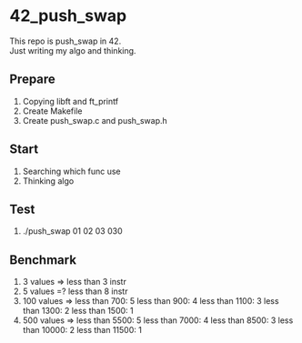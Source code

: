 # 42_push_swap
This repo is push_swap in 42.  
Just writing my algo and thinking.  

## Prepare
1. Copying libft and ft_printf
2. Create Makefile
3. Create push_swap.c and push_swap.h

## Start
1. Searching which func use
2. Thinking algo

## Test
1. ./push_swap 01 02 03 030

## Benchmark
1. 3 values => less than 3 instr
2. 5 values =? less than 8 instr
3. 100 values => less than 700: 5
	 	 less than 900: 4
		 less than 1100: 3
		 less than 1300: 2
		 less than 1500: 1
4. 500 values => less than 5500: 5
		 less than 7000: 4
		 less than 8500: 3
		 less than 10000: 2
		 less than 11500: 1
